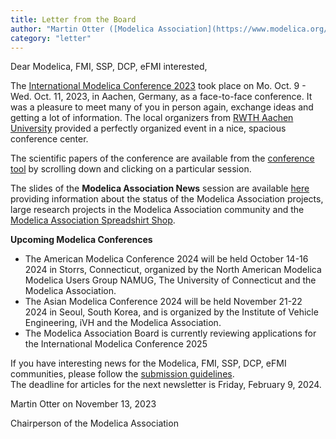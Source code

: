 ```yaml
---
title: Letter from the Board
author: "Martin Otter ([Modelica Association](https://www.modelica.org/))"
category: "letter"
---
```


Dear Modelica, FMI, SSP, DCP, eFMI interested,

The [International Modelica Conference 2023](https://2023.international.conference.modelica.org/)
took place on Mo. Oct. 9 - Wed. Oct. 11, 2023, in Aachen, Germany, as a face-to-face conference.
It was a pleasure to meet many of you in person again, exchange ideas and getting a lot of information.
The local organizers from [RWTH Aachen University](https://www.ebc.eonerc.rwth-aachen.de/cms/E-ON-ERC-EBC/~dnac/Das-Institut/?lidx=1)
provided a perfectly organized event in a nice, spacious conference center.

The scientific papers of the conference are available from the [conference tool](https://www.conftool.com/modelica2023/sessions.php) 
by scrolling down and clicking on a particular session.

The slides of the **Modelica Association News** session are available [here](https://2023.international.conference.modelica.org/Documents/MA-News_Modelica2023.pdf) providing
information about the status of the Modelica Association projects, 
large research projects in the Modelica Association community and the [Modelica Association Spreadshirt Shop](https://ma-merch.myspreadshop.de/).

**Upcoming Modelica Conferences**

 - The American Modelica Conference 2024 will be held October 14-16 2024 in Storrs, Connecticut, organized by the North American Modelica Modelica Users Group NAMUG, The University of Connecticut and the Modelica Association.
 - The Asian Modelica Conference 2024 will be held November 21-22 2024 in Seoul, South Korea, and is organized by the Institute of Vehicle Engineering, iVH and the Modelica Association.
 - The Modelica Association Board is currently reviewing applications for the International Modelica Conference 2025

If you have interesting news for the Modelica, FMI, SSP, DCP, eFMI communities, please 
follow the [submission guidelines](https://newsletter.modelica.org/submission-guidelines.html).<br>
The deadline for articles for the next newsletter is Friday, February 9, 2024.

Martin Otter on November 13, 2023

Chairperson of the Modelica Association
